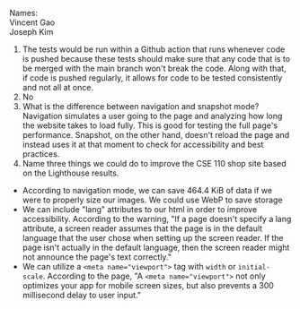 Names:
<br>
Vincent Gao
<br>
Joseph Kim
1) The tests would be run within a Github action that runs whenever code is pushed because these tests should make sure that any code that is to be merged with the main branch won't break the code. Along with that, if code is pushed regularly, it allows for code to be tested consistently and not all at once.
2) No
3) What is the difference between navigation and snapshot mode?
Navigation simulates a user going to the page and analyzing how long the website takes to load fully. This is good for testing the full page's performance. Snapshot, on the other hand, doesn't reload the page and instead uses it at that moment to check for accessibility and best practices.
4) Name three things we could do to improve the CSE 110 shop site based on the Lighthouse results.
- According to navigation mode, we can save 464.4 KiB of data if we were to properly size our images. We could use WebP to save storage 
- We can include "lang" attributes to our html in order to improve accessibility. According to the warning, "If a page doesn't specify a lang attribute, a screen reader assumes that the page is in the default language that the user chose when setting up the screen reader. If the page isn't actually in the default language, then the screen reader might not announce the page's text correctly."
- We can utilize a `<meta name="viewport">` tag with `width` or `initial-scale`. According to the page, "A `<meta name="viewport">` not only optimizes your app for mobile screen sizes, but also prevents a 300 millisecond delay to user input."